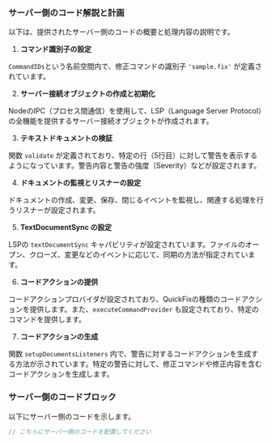 ### サーバー側のコード解説と計画

以下は、提供されたサーバー側のコードの概要と処理内容の説明です。

1. **コマンド識別子の設定**

`CommandIDs`という名前空間内で、修正コマンドの識別子 `'sample.fix'` が定義されています。

2. **サーバー接続オブジェクトの作成と初期化**

NodeのIPC（プロセス間通信）を使用して、LSP（Language Server Protocol）の全機能を提供するサーバー接続オブジェクトが作成されます。

3. **テキストドキュメントの検証**

関数 `validate` が定義されており、特定の行（5行目）に対して警告を表示するようになっています。警告内容と警告の強度（Severity）などが設定されます。

4. **ドキュメントの監視とリスナーの設定**

ドキュメントの作成、変更、保存、閉じるイベントを監視し、関連する処理を行うリスナーが設定されます。

5. **TextDocumentSync の設定**

LSPの `textDocumentSync` キャパビリティが設定されています。ファイルのオープン、クローズ、変更などのイベントに応じて、同期の方法が指定されています。

6. **コードアクションの提供**

コードアクションプロバイダが設定されており、QuickFixの種類のコードアクションを提供します。また、`executeCommandProvider` も設定されており、特定のコマンドを提供します。

7. **コードアクションの生成**

関数 `setupDocumentsListeners` 内で、警告に対するコードアクションを生成する方法が示されています。特定の警告に対して、修正コマンドや修正内容を含むコードアクションを生成します。

### サーバー側のコードブロック

以下にサーバー側のコードを示します。

```javascript
// こちらにサーバー側のコードを配置してください
